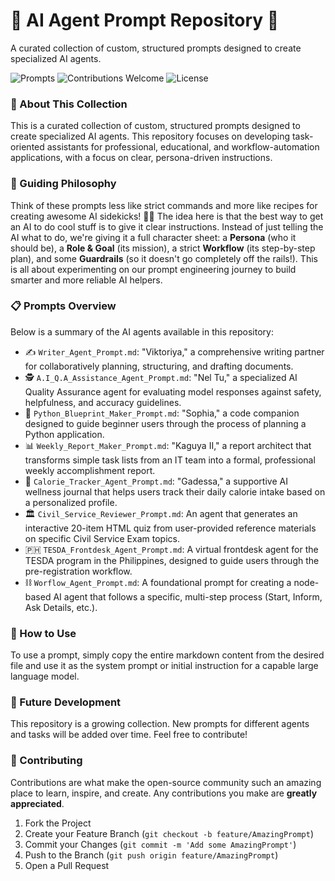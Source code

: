 # 🤖 AI Agent Prompt Repository 🤖

A curated collection of custom, structured prompts designed to create specialized AI agents.

![Prompts](https://img.shields.io/badge/Prompts-8+-blue?style=for-the-badge) ![Contributions Welcome](https://img.shields.io/badge/Contributions-welcome-brightgreen?style=for-the-badge) ![License](https://img.shields.io/github/license/YourGitHubUsername/YourRepoName?style=for-the-badge)

### 🤔 About This Collection

This is a curated collection of custom, structured prompts designed to create specialized AI agents. This repository focuses on developing task-oriented assistants for professional, educational, and workflow-automation applications, with a focus on clear, persona-driven instructions.

### 🧭 Guiding Philosophy

Think of these prompts less like strict commands and more like recipes for creating awesome AI sidekicks! 🧑‍🍳 The idea here is that the best way to get an AI to do cool stuff is to give it clear instructions. Instead of just telling the AI what to do, we're giving it a full character sheet: a **Persona** (who it should be), a **Role & Goal** (its mission), a strict **Workflow** (its step-by-step plan), and some **Guardrails** (so it doesn't go completely off the rails!). This is all about experimenting on our prompt engineering journey to build smarter and more reliable AI helpers.

### 📋 Prompts Overview

Below is a summary of the AI agents available in this repository:

* ✍️ `Writer_Agent_Prompt.md`: "Viktoriya," a comprehensive writing partner for collaboratively planning, structuring, and drafting documents.
* 🕵️ `A.I_Q.A_Assistance_Agent_Prompt.md`: "Nel Tu," a specialized AI Quality Assurance agent for evaluating model responses against safety, helpfulness, and accuracy guidelines.
* 🐍 `Python_Blueprint_Maker_Prompt.md`: "Sophia," a code companion designed to guide beginner users through the process of planning a Python application.
* 📊 `Weekly_Report_Maker_Prompt.md`: "Kaguya II," a report architect that transforms simple task lists from an IT team into a formal, professional weekly accomplishment report.
* 🥗 `Calorie_Tracker_Agent_Prompt.md`: "Gadessa," a supportive AI wellness journal that helps users track their daily calorie intake based on a personalized profile.
* 🏛️ `Civil_Service_Reviewer_Prompt.md`: An agent that generates an interactive 20-item HTML quiz from user-provided reference materials on specific Civil Service Exam topics.
* 🇵🇭 `TESDA_Frontdesk_Agent_Prompt.md`: A virtual frontdesk agent for the TESDA program in the Philippines, designed to guide users through the pre-registration workflow.
* ⛓️ `Worflow_Agent_Prompt.md`: A foundational prompt for creating a node-based AI agent that follows a specific, multi-step process (Start, Inform, Ask Details, etc.).

### 🚀 How to Use

To use a prompt, simply copy the entire markdown content from the desired file and use it as the system prompt or initial instruction for a capable large language model.

### 🌱 Future Development

This repository is a growing collection. New prompts for different agents and tasks will be added over time. Feel free to contribute!

### 🤝 Contributing

Contributions are what make the open-source community such an amazing place to learn, inspire, and create. Any contributions you make are **greatly appreciated**.

1.  Fork the Project
2.  Create your Feature Branch (`git checkout -b feature/AmazingPrompt`)
3.  Commit your Changes (`git commit -m 'Add some AmazingPrompt'`)
4.  Push to the Branch (`git push origin feature/AmazingPrompt`)
5.  Open a Pull Request
```eof
